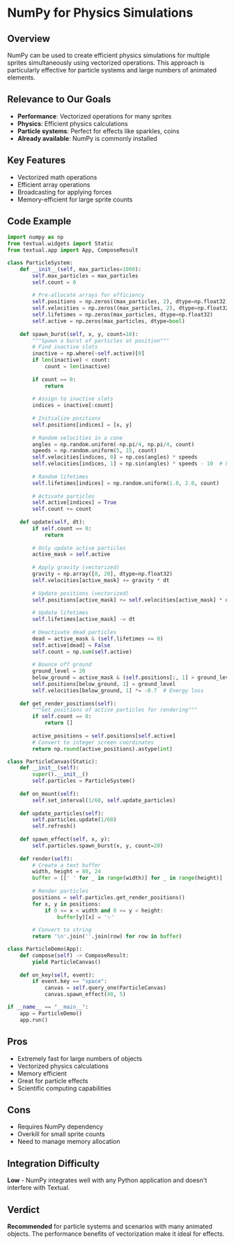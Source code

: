 # NumPy for Physics Simulations

## Overview
NumPy can be used to create efficient physics simulations for multiple sprites simultaneously using vectorized operations. This approach is particularly effective for particle systems and large numbers of animated elements.

## Relevance to Our Goals
- **Performance**: Vectorized operations for many sprites
- **Physics**: Efficient physics calculations
- **Particle systems**: Perfect for effects like sparkles, coins
- **Already available**: NumPy is commonly installed

## Key Features
- Vectorized math operations
- Efficient array operations
- Broadcasting for applying forces
- Memory-efficient for large sprite counts

## Code Example
```python
import numpy as np
from textual.widgets import Static
from textual.app import App, ComposeResult

class ParticleSystem:
    def __init__(self, max_particles=1000):
        self.max_particles = max_particles
        self.count = 0
        
        # Pre-allocate arrays for efficiency
        self.positions = np.zeros((max_particles, 2), dtype=np.float32)
        self.velocities = np.zeros((max_particles, 2), dtype=np.float32)
        self.lifetimes = np.zeros(max_particles, dtype=np.float32)
        self.active = np.zeros(max_particles, dtype=bool)
        
    def spawn_burst(self, x, y, count=10):
        """Spawn a burst of particles at position"""
        # Find inactive slots
        inactive = np.where(~self.active)[0]
        if len(inactive) < count:
            count = len(inactive)
        
        if count == 0:
            return
            
        # Assign to inactive slots
        indices = inactive[:count]
        
        # Initialize positions
        self.positions[indices] = [x, y]
        
        # Random velocities in a cone
        angles = np.random.uniform(-np.pi/4, np.pi/4, count)
        speeds = np.random.uniform(5, 15, count)
        self.velocities[indices, 0] = np.cos(angles) * speeds
        self.velocities[indices, 1] = np.sin(angles) * speeds - 10  # Upward bias
        
        # Random lifetimes
        self.lifetimes[indices] = np.random.uniform(1.0, 2.0, count)
        
        # Activate particles
        self.active[indices] = True
        self.count += count
    
    def update(self, dt):
        if self.count == 0:
            return
            
        # Only update active particles
        active_mask = self.active
        
        # Apply gravity (vectorized)
        gravity = np.array([0, 20], dtype=np.float32)
        self.velocities[active_mask] += gravity * dt
        
        # Update positions (vectorized)
        self.positions[active_mask] += self.velocities[active_mask] * dt
        
        # Update lifetimes
        self.lifetimes[active_mask] -= dt
        
        # Deactivate dead particles
        dead = active_mask & (self.lifetimes <= 0)
        self.active[dead] = False
        self.count = np.sum(self.active)
        
        # Bounce off ground
        ground_level = 20
        below_ground = active_mask & (self.positions[:, 1] > ground_level)
        self.positions[below_ground, 1] = ground_level
        self.velocities[below_ground, 1] *= -0.7  # Energy loss
        
    def get_render_positions(self):
        """Get positions of active particles for rendering"""
        if self.count == 0:
            return []
        
        active_positions = self.positions[self.active]
        # Convert to integer screen coordinates
        return np.round(active_positions).astype(int)

class ParticleCanvas(Static):
    def __init__(self):
        super().__init__()
        self.particles = ParticleSystem()
        
    def on_mount(self):
        self.set_interval(1/60, self.update_particles)
        
    def update_particles(self):
        self.particles.update(1/60)
        self.refresh()
    
    def spawn_effect(self, x, y):
        self.particles.spawn_burst(x, y, count=20)
    
    def render(self):
        # Create a text buffer
        width, height = 80, 24
        buffer = [[' ' for _ in range(width)] for _ in range(height)]
        
        # Render particles
        positions = self.particles.get_render_positions()
        for x, y in positions:
            if 0 <= x < width and 0 <= y < height:
                buffer[y][x] = '✨'
        
        # Convert to string
        return '\n'.join(''.join(row) for row in buffer)

class ParticleDemo(App):
    def compose(self) -> ComposeResult:
        yield ParticleCanvas()
    
    def on_key(self, event):
        if event.key == "space":
            canvas = self.query_one(ParticleCanvas)
            canvas.spawn_effect(40, 5)

if __name__ == "__main__":
    app = ParticleDemo()
    app.run()
```

## Pros
- Extremely fast for large numbers of objects
- Vectorized physics calculations
- Memory efficient
- Great for particle effects
- Scientific computing capabilities

## Cons
- Requires NumPy dependency
- Overkill for small sprite counts
- Need to manage memory allocation

## Integration Difficulty
**Low** - NumPy integrates well with any Python application and doesn't interfere with Textual.

## Verdict
**Recommended** for particle systems and scenarios with many animated objects. The performance benefits of vectorization make it ideal for effects.
